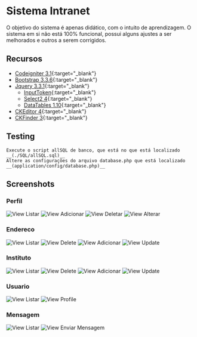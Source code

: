 # Sistema Intranet

O objetivo do sistema é apenas didático, com o intuito de aprendizagem. O sistema em si não está 100% funcional, possui alguns ajustes a ser melhorados e outros a serem corrigidos.

## Recursos
 - [Codeigniter 3.1](https://codeigniter.com/){:target="_blank"}
 - [Bootstrap 3.3.6](https://bootstrapdocs.com/v3.3.6/docs/getting-started/){:target="_blank"}
 - [Jquery 3.3.1](https://jquery.com/){:target="_blank"}
    * [InputToken](https://loopj.com/jquery-tokeninput/){:target="_blank"}
    * [Select2 4](https://select2.org/){:target="_blank"}
    * [DataTables 1.10](https://datatables.net/){:target="_blank"}
 - [CKEditor 4](https://ckeditor.com/ckeditor-4/){:target="_blank"}
 - [CKFinder 3](https://ckeditor.com/docs/ckfinder/ckfinder3/){:target="_blank"}

## Testing
```
Execute o script allSQL de banco, que está no que está localizado __(./SQL/allSQL.sql)__ 
Altere as configurações do arquivo database.php que está localizado __(application/config/database.php)__
```

## Screenshots

### Perfil
![View Listar](assets/Screenshots_Readme/perfil/perfil_view_listar.png)
![View Adicionar](assets/Screenshots_Readme/perfil/perfil_view_adicionar.png)
![View Deletar](assets/Screenshots_Readme/perfil/perfil_view_delete.png)
![View Alterar](assets/Screenshots_Readme/perfil/perfil_view_update.png)

### Endereco
![View Listar](assets/Screenshots_Readme/endereco/endereco_view_adicionar.png)
![View Delete](assets/Screenshots_Readme/endereco/endereco_view_delete.png)
![View Adicionar](assets/Screenshots_Readme/endereco/endereco_view_adicionar.png)
![View Update](assets/Screenshots_Readme/endereco/endereco_view_update.png)

### Instituto
![View Listar](assets/Screenshots_Readme/Instituto/instituto_view_adicionar.png)
![View Delete](assets/Screenshots_Readme/Instituto/instituto_view_delete.png)
![View Adicionar](assets/Screenshots_Readme/Instituto/instituto_view_adicionar.png)
![View Update](assets/Screenshots_Readme/Instituto/instituto_view_update.png)

### Usuario
![View Listar](assets/Screenshots_Readme/usuario/usuario_view_listar.png)
![View Profile](assets/Screenshots_Readme/usuario/usuario_view_profile.png)

### Mensagem
![View Listar](assets/Screenshots_Readme/mensagem/mailbox_view_listar.png)
![View Enviar Mensagem](assets/Screenshots_Readme/mensagem/mailbox_view_enviar_mensagem.png)

